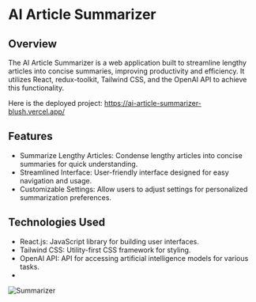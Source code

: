 # AI Article Summarizer

## Overview
The AI Article Summarizer is a web application built to streamline lengthy articles into concise summaries, improving productivity and efficiency. It utilizes React, redux-toolkit, Tailwind CSS, and the OpenAI API to achieve this functionality.

Here is the deployed project: https://ai-article-summarizer-blush.vercel.app/
## Features
- Summarize Lengthy Articles: Condense lengthy articles into concise summaries for quick understanding.
- Streamlined Interface: User-friendly interface designed for easy navigation and usage.
- Customizable Settings: Allow users to adjust settings for personalized summarization preferences.

## Technologies Used
- React.js: JavaScript library for building user interfaces.
- Tailwind CSS: Utility-first CSS framework for styling.
- OpenAI API: API for accessing artificial intelligence models for various tasks.
- 
![Summarizer](https://github.com/aditi755/AI-article-summarizer/assets/107920147/fe82a347-caad-43ec-bfd7-998c20cc15bf)
